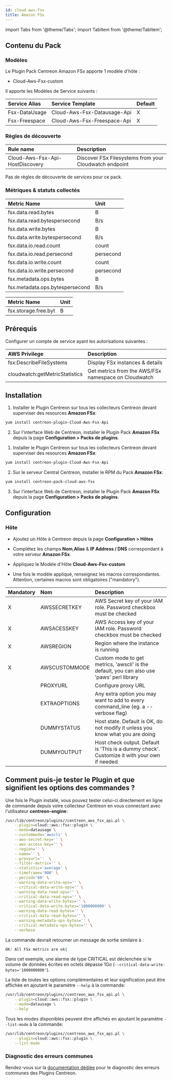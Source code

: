 ```yaml
---
id: cloud-aws-fsx
title: Amazon FSx
---
```

import Tabs from '@theme/Tabs';
import TabItem from '@theme/TabItem';


## Contenu du Pack

### Modèles

Le Plugin Pack Centreon Amazon FSx apporte 1 modèle d'hôte :
* Cloud-Aws-Fsx-custom

Il apporte les Modèles de Service suivants :

| Service Alias | Service Template            | Default |
|:--------------|:----------------------------|:--------|
| Fsx-DataUsage | Cloud-Aws-Fsx-Datausage-Api | X       |
| Fsx-Freespace | Cloud-Aws-Fsx-Freespace-Api | X       |

### Règles de découverte

<Tabs groupId="sync">
<TabItem value="Hosts" label="Hosts">

| Rule name                           | Description                                                   |
| :---------------------------------- | :------------------------------------------------------------ |
| Cloud-Aws-Fsx-Api-HostDiscovery     | Discover FSx Filesystems from your Cloudwatch endpoint        |

</TabItem>
<TabItem value="Services" label="Services">

Pas de règles de découverte de services pour ce pack.

</TabItem>
</Tabs>

### Métriques & statuts collectés

<Tabs groupId="sync">
<TabItem value="Fsx-DataUsage" label="Fsx-DataUsage">

| Metric Name                     | Unit      |
|:--------------------------------|:----------|
| fsx.data.read.bytes             | B         |
| fsx.data.read.bytespersecond    | B/s       |
| fsx.data.write.bytes            | B         |
| fsx.data.write.bytespersecond   | B/s       |
| fsx.data.io.read.count          | count     |
| fsx.data.io.read.persecond      | persecond |
| fsx.data.io.write.count         | count     |
| fsx.data.io.write.persecond     | persecond |
| fsx.metadata.ops.bytes          | B         |
| fsx.metadata.ops.bytespersecond | B/s       |

</TabItem>
<TabItem value="Fsx-Freespace" label="Fsx-Freespace">

| Metric Name                     | Unit  |
|:--------------------------------|:------|
| fsx.storage.free.byt            | B     |

</TabItem>
</Tabs>

## Prérequis

Configurer un compte de service ayant les autorisations suivantes : 

| AWS Privilege                  | Description                                          |
| :----------------------------- | :--------------------------------------------------- |
| fsx:DescribeFileSystems        | Display FSx instances & details                      |
| cloudwatch:getMetricStatistics | Get metrics from the AWS/FSx namespace on Cloudwatch |

## Installation

<Tabs groupId="sync">
<TabItem value="Online License" label="Online License">

1. Installer le Plugin Centreon sur tous les collecteurs Centreon devant superviser des resources **Amazon FSx**:

```bash
yum install centreon-plugin-Cloud-Aws-Fsx-Api
```

2. Sur l'interface Web de Centreon, installer le Plugin Pack **Amazon FSx** depuis la page **Configuration > Packs de plugins**.

</TabItem>
<TabItem value="Offline License" label="Offline License">

1. Installer le Plugin Centreon sur tous les collecteurs Centreon devant superviser des resources **Amazon FSx**:

```bash
yum install centreon-plugin-Cloud-Aws-Fsx-Api
```

2. Sur le serveur Central Centreon, installer le RPM du Pack **Amazon FSx**:

```bash
yum install centreon-pack-cloud-aws-fsx
```

3. Sur l'interface Web de Centreon, installer le Plugin Pack **Amazon FSx** depuis la page **Configuration > Packs de plugins**.

</TabItem>
</Tabs>

## Configuration

### Hôte

* Ajoutez un Hôte à Centreon depuis la page **Configuration > Hôtes**
* Complétez les champs **Nom**,**Alias** & **IP Address / DNS** correspondant à votre serveur **Amazon FSx**.
* Appliquez le Modèle d'Hôte **Cloud-Aws-Fsx-custom**

* Une fois le modèle appliqué, renseignez les macros correspondantes. Attention, certaines macros sont obligatoires ("mandatory"). 

| Mandatory   | Nom             | Description                                                                                 |
| :---------- | :-------------- | :------------------------------------------------------------------------------------------ |
| X           | AWSSECRETKEY    | AWS Secret key of your IAM role. Password checkbox must be checked                          |
| X           | AWSACESSKEY     | AWS Access key of your IAM role. Password checkbox must be checked                          |
| X           | AWSREGION       | Region where the instance is running                                                        |
| X           | AWSCUSTOMMODE   | Custom mode to get metrics, 'awscli' is the default, you can also use 'paws' perl library   |
|             | PROXYURL        | Configure proxy URL                                                                         |
|             | EXTRAOPTIONS    | Any extra option you may want to add to every command\_line (eg. a --verbose flag)          |
|             | DUMMYSTATUS     | Host state. Default is OK, do not modify it unless you know what you are doing              |
|             | DUMMYOUTPUT     | Host check output. Default is 'This is a dummy check'. Customize it with your own if needed |

## Comment puis-je tester le Plugin et que signifient les options des commandes ? 

Une fois le Plugin installé, vous pouvez tester celui-ci directement en ligne 
de commande depuis votre collecteur Centreon en vous connectant avec 
l'utilisateur **centreon-engine**:

```bash
/usr/lib/centreon/plugins//centreon_aws_fsx_api.pl \
    --plugin=cloud::aws::fsx::plugin \
    --mode=datausage \
    --custommode='awscli' \
    --aws-secret-key='' \
    --aws-access-key='' \
    --region='' \
    --name='' \
    --proxyurl=''  \
    --filter-metric='' \
    --statistic='average' \
    --timeframe='900' \
    --period='60' \
    --warning-data-write-ops='' \
    --critical-data-write-ops='' \
    --warning-data-read-ops='' \
    --critical-data-read-ops='' \
    --warning-data-write-bytes='' \
    --critical-data-write-bytes='1000000000' \
    --warning-data-read-bytes='' \
    --critical-data-read-bytes='' \
    --warning-metadata-ops-bytes='' \
    --critical-metadata-ops-bytes='' \
    --verbose
```

La commande devrait retourner un message de sortie similaire à :

```bash
OK: All FSx metrics are ok| 
```

Dans cet exemple, une alarme de type CRITICAL est déclenchée si le volume de données écrites en octets 
dépasse 1Go (`--critical-data-write-bytes='1000000000'`). 

La liste de toutes les options complémentaires et leur signification peut être
affichée en ajoutant le paramètre `--help` à la commande:


```bash
/usr/lib/centreon/plugins//centreon_aws_fsx_api.pl \
    --plugin=cloud::aws::fsx::plugin \
    --mode=datausage \
    --help
```

Tous les modes disponibles peuvent être affichés en ajoutant le paramètre 
`--list-mode` à la commande:

```bash
/usr/lib/centreon/plugins//centreon_aws_fsx_api.pl \
    --plugin=cloud::aws::fsx::plugin \
    --list-mode
```

### Diagnostic des erreurs communes

Rendez-vous sur la [documentation dédiée](../getting-started/how-to-guides/troubleshooting-plugins.md)
pour le diagnostic des erreurs communes des Plugins Centreon.